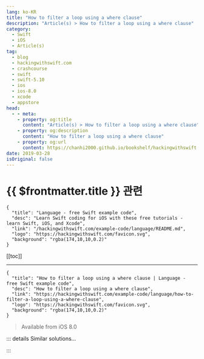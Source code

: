 ```yaml
---
lang: ko-KR
title: "How to filter a loop using a where clause"
description: "Article(s) > How to filter a loop using a where clause"
category:
  - Swift
  - iOS
  - Article(s)
tag: 
  - blog
  - hackingwithswift.com
  - crashcourse
  - swift
  - swift-5.10
  - ios
  - ios-8.0
  - xcode
  - appstore
head:
  - - meta:
    - property: og:title
      content: "Article(s) > How to filter a loop using a where clause"
    - property: og:description
      content: "How to filter a loop using a where clause"
    - property: og:url
      content: https://chanhi2000.github.io/bookshelf/hackingwithswift.com/example-code/language/how-to-filter-a-loop-using-a-where-clause.html
date: 2019-03-28
isOriginal: false
---
```


# {{ $frontmatter.title }} 관련

```component VPCard
{
  "title": "Language - free Swift example code",
  "desc": "Learn Swift coding for iOS with these free tutorials - learn Swift, iOS, and Xcode",
  "link": "/hackingwithswift.com/example-code/language/README.md",
  "logo": "https://hackingwithswift.com/favicon.svg",
  "background": "rgba(174,10,10,0.2)"
}
```

[[toc]]

---

```component VPCard
{
  "title": "How to filter a loop using a where clause | Language - free Swift example code",
  "desc": "How to filter a loop using a where clause",
  "link": "https://hackingwithswift.com/example-code/language/how-to-filter-a-loop-using-a-where-clause",
  "logo": "https://hackingwithswift.com/favicon.svg",
  "background": "rgba(174,10,10,0.2)"
}
```

> Available from iOS 8.0

<!-- TODO: 작성 -->

<!-- 
A regular `for-in` loop goes over all the items in an array, allowing you to manipulate them as you need. However, sometimes you don’t need *all* items and instead only want a subset, and in those circumstances the `where` keyword is useful.

For example, consider this array:

```swift
let names = ["Michael Jackson", "Taylor Swift", "Michael Caine", "Adele Adkins", "Michael Jordan"]
```

A regular `for-in` loop could print out all those names, but by adding a `where` clause we could restrict the loop so it operates only on people named Michael:

```swift
for name in names where name.hasPrefix("Michael") {
    print(name)
}
```

If you need multiple conditions in your `where` clause, join them using `&&`.

-->

::: details Similar solutions…

<!--
/quick-start/concurrency/how-to-manipulate-an-asyncsequence-using-map-filter-and-more">How to manipulate an AsyncSequence using map(), filter(), and more 
/example-code/language/how-to-remove-items-from-an-array-using-filter">How to remove items from an array using filter() 
/quick-start/swiftui/how-to-filter-core-data-fetch-requests-using-a-predicate">How to filter Core Data fetch requests using a predicate 
/quick-start/swiftui/how-to-add-a-search-bar-to-filter-your-data">How to add a search bar to filter your data 
/example-code/media/how-to-filter-images-using-core-image-and-cifilter">How to filter images using Core Image and CIFilter</a>
-->

:::

